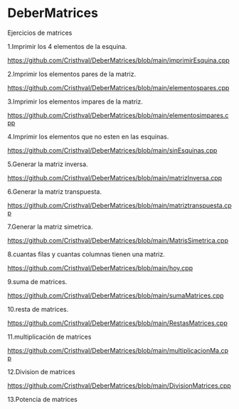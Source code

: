 # DeberMatrices
Ejercicios de matrices

1.Imprimir los 4 elementos de la esquina.

https://github.com/Cristhval/DeberMatrices/blob/main/imprimirEsquina.cpp


2.Imprimir los elementos pares de la matriz. 

https://github.com/Cristhval/DeberMatrices/blob/main/elementospares.cpp


3.Imprimir los elementos impares de la matriz.

https://github.com/Cristhval/DeberMatrices/blob/main/elementosimpares.cpp


4.Imprimir los elementos que no esten en las esquinas.

https://github.com/Cristhval/DeberMatrices/blob/main/sinEsquinas.cpp


5.Generar la matriz inversa.

https://github.com/Cristhval/DeberMatrices/blob/main/matrizInversa.cpp


6.Generar la matriz transpuesta.

https://github.com/Cristhval/DeberMatrices/blob/main/matriztranspuesta.cpp


7.Generar la matriz simetrica.

https://github.com/Cristhval/DeberMatrices/blob/main/MatrisSimetrica.cpp


8.cuantas filas y cuantas columnas tienen una matriz.

https://github.com/Cristhval/DeberMatrices/blob/main/hoy.cpp


9.suma de matrices.

https://github.com/Cristhval/DeberMatrices/blob/main/sumaMatrices.cpp


10.resta de matrices.

https://github.com/Cristhval/DeberMatrices/blob/main/RestasMatrices.cpp


11.multiplicación de matrices

https://github.com/Cristhval/DeberMatrices/blob/main/multiplicacionMa.cpp


12.Division de matrices

https://github.com/Cristhval/DeberMatrices/blob/main/DivisionMatrices.cpp


13.Potencia de matrices


